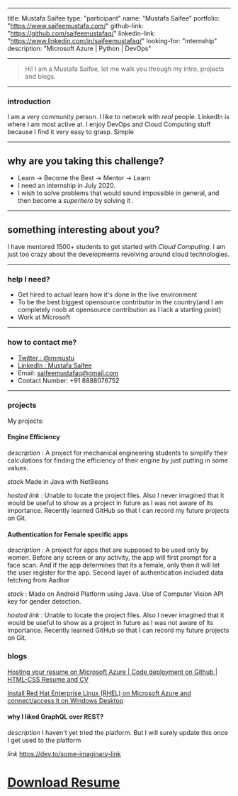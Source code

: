 ---
title: Mustafa Saifee
type: "participant"
name: "Mustafa Saifee"
portfolio: "https://www.saifeemustafa.com/"
github-link: "https://github.com/saifeemustafaq/"
linkedin-link: "https://www.linkedin.com/in/saifeemustafaq/"
looking-for: "internship"
description: "Microsoft Azure | Python | DevOps"

------

> Hi! I am a Mustafa Saifee, let me walk you through my intro, projects and blogs.

------

### introduction

I am a very community person. I like to network with *real* people. LinkedIn is where I am most active at. I enjoy DevOps and Cloud Computing stuff because I find it very easy to grasp. Simple

------

## why are you taking this challenge?

- Learn -> Become the Best -> Mentor -> Learn
- I need an internship in July 2020.
- I wish to solve problems that would sound impossible in general, and then become a *superhero* by solving it .

------

## something interesting about you?

I have mentored 1500+ students to get started with *Cloud Computing*. I am just too crazy about the developments revolving around cloud technologies.

------

### help I need?

- Get hired to actual learn how it's done in the live environment
- To be the best biggest opensource contributor in the country(and I am completely noob at opensource contribution as I lack a starting point)
- Work at Microsoft

------

### how to contact me?

- [Twitter : @immustu](https://twitter.com/immustu)
- [LinkedIn : Mustafa Saifee](https://www.linkedin.com/in/saifeemustafaq/)
- Email: [saifeemustafaq@gmail.com](mailto:saifeemustafaq@gmail.com)
- Contact Number: +91 8888076752

------

### projects

My projects:

#### Engine Efficiency

_description_ : A project for mechanical engineering students to simplify their calculations for finding the efficiency of their engine by just putting in some values.

_stack_ Made in Java with NetBeans

_hosted link_ : Unable to locate the project files. Also I never imagined that it would be useful to show as a project in future as I was not aware of its importance. Recently learned GitHub so that I can record my future projects on Git.

#### Authentication for Female specific apps

_description_ : A project for apps that are supposed to be used only by women. Before any screen or any activity, the app will first prompt for a face scan. And if the app determines that its a female, only then it will let the user register for the app. Second layer of authentication included data fetching from Aadhar

_stack_ : Made on Android Platform using Java. Use of Computer Vision API key for gender detection.

_hosted link_ : Unable to locate the project files. Also I never imagined that it would be useful to show as a project in future as I was not aware of its importance. Recently learned GitHub so that I can record my future projects on Git.


### blogs

[Hosting your resume on Microsoft Azure | Code deployment on Github | HTML-CSS Resume and CV](https://www.linkedin.com/pulse/hosting-your-resume-microsoft-azure-code-deployment-github-saifee)

[Install Red Hat Enterprise Linux (RHEL) on Microsoft Azure and connect/access it on Windows Desktop](https://www.linkedin.com/pulse/install-red-hat-enterprise-linux-rhel-microsoft-azure-mustafa-saifee/)

#### why I liked GraphQL over REST?

_description_ I haven't yet tried the platform. But I will surely update this once I get used to the platform

_link_ https://dev.to/some-imaginary-link

# [Download Resume](https://www.saifeemustafa.com/resume)
